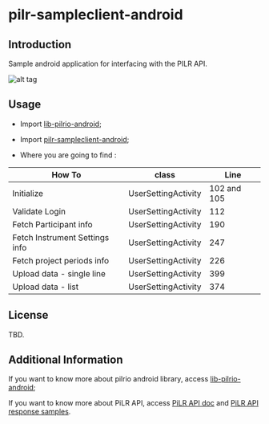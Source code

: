 # pilr-sampleclient-android

## Introduction 
Sample android application for interfacing with the PILR API.

![alt tag](https://github.com/MeiResearchLtd/pilr-sampleclient-android/blob/feature/one-server/docs/sample-app.png)

## Usage

- Import [lib-pilrio-android](https://github.com/MeiResearchLtd/lib-pilrio-android);

- Import [pilr-sampleclient-android](https://github.com/MeiResearchLtd/pilr-sampleclient-android);

- Where you are going to find :

|  How To				|     class                       	|  Line		|
|---------------|-----------------------------------|---------|
| Initialize				| UserSettingActivity   		| 102 and 105	|
| Validate Login			| UserSettingActivity		| 112		|
| Fetch Participant info		| UserSettingActivity		| 190		|
| Fetch Instrument Settings info	| UserSettingActivity		| 247		|
| Fetch project periods info		| UserSettingActivity		| 226		|
| Upload data	- single line		| UserSettingActivity		| 399		|
| Upload data	- list			| UserSettingActivity		| 374		|



## License

TBD.

## Additional Information
If you want to know more about pilrio android library, access [lib-pilrio-android](https://github.com/MeiResearchLtd/lib-pilrio-android/blob/master/README.md);


If you want to know more about PiLR API, access [PiLR API doc](https://github.com/MeiResearchLtd/s4r-general/wiki/impl_api-security) and [PiLR API response samples](https://github.com/MeiResearchLtd/s4r-general/wiki/devguide_rest-api).
